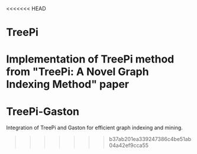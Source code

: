 <<<<<<< HEAD
# TreePi
Implementation of TreePi method from "TreePi: A Novel Graph Indexing Method" paper
=======
# TreePi-Gaston
Integration of TreePi and Gaston for efficient graph indexing and mining.
>>>>>>> b37ab201ea339247386c4be51ab04a42ef9cca55
